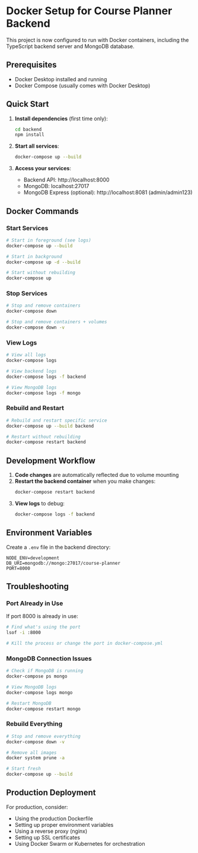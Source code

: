 # Docker Setup for Course Planner Backend

This project is now configured to run with Docker containers, including the TypeScript backend server and MongoDB database.

## Prerequisites

- Docker Desktop installed and running
- Docker Compose (usually comes with Docker Desktop)

## Quick Start

1. **Install dependencies** (first time only):
   ```bash
   cd backend
   npm install
   ```

2. **Start all services**:
   ```bash
   docker-compose up --build
   ```

3. **Access your services**:
   - Backend API: http://localhost:8000
   - MongoDB: localhost:27017
   - MongoDB Express (optional): http://localhost:8081 (admin/admin123)

## Docker Commands

### Start Services
```bash
# Start in foreground (see logs)
docker-compose up --build

# Start in background
docker-compose up -d --build

# Start without rebuilding
docker-compose up
```

### Stop Services
```bash
# Stop and remove containers
docker-compose down

# Stop and remove containers + volumes
docker-compose down -v
```

### View Logs
```bash
# View all logs
docker-compose logs

# View backend logs
docker-compose logs -f backend

# View MongoDB logs
docker-compose logs -f mongo
```

### Rebuild and Restart
```bash
# Rebuild and restart specific service
docker-compose up --build backend

# Restart without rebuilding
docker-compose restart backend
```

## Development Workflow

1. **Code changes** are automatically reflected due to volume mounting
2. **Restart the backend container** when you make changes:
   ```bash
   docker-compose restart backend
   ```
3. **View logs** to debug:
   ```bash
   docker-compose logs -f backend
   ```

## Environment Variables

Create a `.env` file in the backend directory:
```env
NODE_ENV=development
DB_URI=mongodb://mongo:27017/course-planner
PORT=8000
```

## Troubleshooting

### Port Already in Use
If port 8000 is already in use:
```bash
# Find what's using the port
lsof -i :8000

# Kill the process or change the port in docker-compose.yml
```

### MongoDB Connection Issues
```bash
# Check if MongoDB is running
docker-compose ps mongo

# View MongoDB logs
docker-compose logs mongo

# Restart MongoDB
docker-compose restart mongo
```

### Rebuild Everything
```bash
# Stop and remove everything
docker-compose down -v

# Remove all images
docker system prune -a

# Start fresh
docker-compose up --build
```

## Production Deployment

For production, consider:
- Using the production Dockerfile
- Setting up proper environment variables
- Using a reverse proxy (nginx)
- Setting up SSL certificates
- Using Docker Swarm or Kubernetes for orchestration

